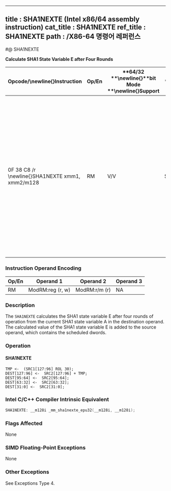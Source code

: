 ----------------------------
title : SHA1NEXTE (Intel x86/64 assembly instruction)
cat_title : SHA1NEXTE
ref_title : SHA1NEXTE
path : /X86-64 명령어 레퍼런스
----------------------------
#@ SHA1NEXTE

**Calculate SHA1 State Variable E after Four Rounds**

|**Opcode/**\newline{}**Instruction**|**Op/En**|**64/32 **\newline{}**bit Mode **\newline{}**Support**|**CPUID **\newline{}**Feature **\newline{}**Flag**|**Description**|
|------------------------------------|---------|------------------------------------------------------|--------------------------------------------------|---------------|
|0F 38 C8 /r \newline{}SHA1NEXTE xmm1, xmm2/m128|RM|V/V|SHA|Calculates SHA1 state variable E after four rounds of operation from the current SHA1 state variable A in xmm1. The calculated value of the SHA1 state variable E is added to the scheduled dwords in xmm2/m128, and stored with some of the scheduled dwords in xmm1.|
### Instruction Operand Encoding


|Op/En|Operand 1|Operand 2|Operand 3|
|-----|---------|---------|---------|
|RM|ModRM:reg (r, w)|ModRM:r/m (r)|NA|
### Description


The `SHA1NEXTE` calculates the SHA1 state variable E after four rounds of operation from the current SHA1 state variable A in the destination operand. The calculated value of the SHA1 state variable E is added to the source operand, which contains the scheduled dwords.


### Operation
#### SHA1NEXTE 
```info-verb
TMP <-  (SRC1[127:96] ROL 30); 
DEST[127:96] <-  SRC2[127:96] + TMP; 
DEST[95:64] <-  SRC2[95:64]; 
DEST[63:32] <-  SRC2[63:32]; 
DEST[31:0] <-  SRC2[31:0]; 
```

### Intel C/C++ Compiler Intrinsic Equivalent

```cpp
SHA1NEXTE: __m128i _mm_sha1nexte_epu32(__m128i, __m128i);
```
### Flags Affected


None

### SIMD Floating-Point Exceptions


None

### Other Exceptions


See Exceptions Type 4.

